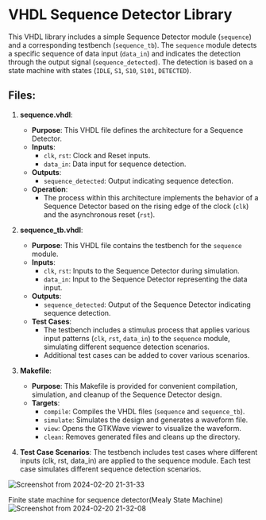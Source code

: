 # VHDL Sequence Detector Library

This VHDL library includes a simple Sequence Detector module (`sequence`) and a corresponding testbench (`sequence_tb`). The `sequence` module detects a specific sequence of data input (`data_in`) and indicates the detection through the output signal (`sequence_detected`). The detection is based on a state machine with states (`IDLE`, `S1`, `S10`, `S101`, `DETECTED`).

## Files:

1. **sequence.vhdl**:
   - **Purpose**: This VHDL file defines the architecture for a Sequence Detector.
   - **Inputs**:
     - `clk`, `rst`: Clock and Reset inputs.
     - `data_in`: Data input for sequence detection.
   - **Outputs**:
     - `sequence_detected`: Output indicating sequence detection.
   - **Operation**:
     - The process within this architecture implements the behavior of a Sequence Detector based on the rising edge of the clock (`clk`) and the asynchronous reset (`rst`).

2. **sequence_tb.vhdl**:
   - **Purpose**: This VHDL file contains the testbench for the `sequence` module.
   - **Inputs**:
     - `clk`, `rst`: Inputs to the Sequence Detector during simulation.
     - `data_in`: Input to the Sequence Detector representing the data input.
   - **Outputs**:
     - `sequence_detected`: Output of the Sequence Detector indicating sequence detection.
   - **Test Cases**:
     - The testbench includes a stimulus process that applies various input patterns (`clk`, `rst`, `data_in`) to the `sequence` module, simulating different sequence detection scenarios.
     - Additional test cases can be added to cover various scenarios.

3. **Makefile**:
   - **Purpose**: This Makefile is provided for convenient compilation, simulation, and cleanup of the Sequence Detector design.
   - **Targets**:
     - `compile`: Compiles the VHDL files (`sequence` and `sequence_tb`).
     - `simulate`: Simulates the design and generates a waveform file.
     - `view`: Opens the GTKWave viewer to visualize the waveform.
     - `clean`: Removes generated files and cleans up the directory.


4. **Test Case Scenarios**:
The testbench includes test cases where different inputs (clk, rst, data_in) are applied to the sequence module.
Each test case simulates different sequence detection scenarios.


![Screenshot from 2024-02-20 21-31-33](https://github.com/MohitReezal/Embedded-practical/assets/140707863/3958cb7e-07fd-4ba5-a48b-38ae819a4930)

Finite state machine for sequence detector(Mealy State Machine)
![Screenshot from 2024-02-20 21-32-08](https://github.com/MohitReezal/Embedded-practical/assets/140707863/8444c1a4-4449-435c-8d7a-be0d7c4e9ab6)
